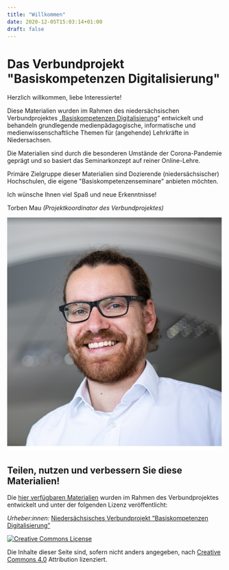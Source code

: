 ```yaml
---
title: "Willkommen"
date: 2020-12-05T15:03:14+01:00
draft: false
---
```


# Das Verbundprojekt "Basiskompetenzen Digitalisierung"

Herzlich willkommen, liebe Interessierte!


Diese Materialien wurden im Rahmen des  niedersächsischen Verbundprojektes „[Basiskompetenzen Digitalisierung](http://www.lehrerbildungsverbund-niedersachsen.de/index.php?s=ProjektBasiskompetenzenDigitalisierung)“  entwickelt und behandeln grundlegende medienpädagogische, informatische und medienwissenschaftliche Themen für (angehende) Lehrkräfte in Niedersachsen. 

Die Materialien sind durch die besonderen Umstände der Corona-Pandemie geprägt und so basiert das Seminarkonzept auf reiner Online-Lehre. 

Primäre Zielgruppe dieser Materialien sind Dozierende (niedersächsischer) Hochschulen, die eigene "Basiskompetenzenseminare" anbieten möchten.  

Ich wünsche Ihnen viel Spaß und neue Erkenntnisse!


Torben Mau 
*(Projektkoordinator des Verbundprojektes)*

![](https://raw.githubusercontent.com/Lehrerbildung/BKD-github/main/static/images/seiteninhalt/TorbenMau.png)


## Teilen, nutzen und verbessern Sie diese Materialien!


Die [hier verfügbaren Materialien](https://github.com/Lehrerbildung/BKD-github) wurden im Rahmen des Verbundprojektes entwickelt und unter der folgenden Lizenz veröffentlicht: 

*Urheber:innen:* [Niedersächsisches Verbundprojekt “Basiskompetenzen Digitalisierung”](http://www.lehrerbildungsverbund-niedersachsen.de/index.php?s=ProjektBasiskompetenzenDigitalisierung)


<a rel="license" href="http://creativecommons.org/licenses/by/4.0/"><img alt="Creative Commons License" style="border-width:0" src="https://i.creativecommons.org/l/by/4.0/88x31.png" /></a><br/><p>Die Inhalte dieser Seite sind, sofern nicht anders angegeben, nach <a rel="license" href="http://creativecommons.org/licenses/by/4.0/">Creative Commons 4.0</a> Attribution lizenziert.</p>